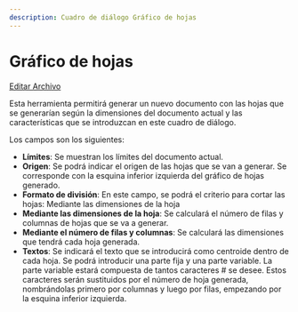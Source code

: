 ```yaml
---
description: Cuadro de diálogo Gráfico de hojas
---
```


# Gráfico de hojas

[Editar Archivo](../fichas-de-herramientas/ficha-de-herramientas-editar/editar-archivo.md)

Esta herramienta permitirá generar un nuevo documento con las hojas que se generarían según la dimensiones del documento actual y las características que se introduzcan en este cuadro de diálogo.

Los campos son los siguientes:

* **Límites**: Se muestran los límites del documento actual.
* **Origen**: Se podrá indicar el origen de las hojas que se van a generar. Se corresponde con la esquina inferior izquierda del gráfico de hojas generado.
* **Formato de división**: En este campo, se podrá el criterio para cortar las hojas: Mediante las dimensiones de la hoja
* **Mediante las dimensiones de la hoja**: Se calculará el número de filas y columnas de hojas que se va a generar.
* **Mediante el número de filas y columnas**: Se calculará las dimensiones que tendrá cada hoja generada.
* **Textos**: Se indicará el texto que se introducirá como centroide dentro de cada hoja. Se podrá introducir una parte fija y una parte variable. La parte variable estará compuesta de tantos caracteres \# se desee. Estos caracteres serán sustituidos por el número de hoja generada, nombrándolas primero por columnas y luego por filas, empezando por la esquina inferior izquierda.

